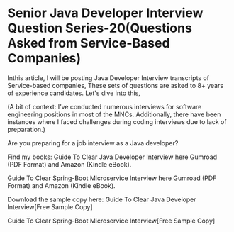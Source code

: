 # Senior Java Developer Interview Question Series-20(Questions Asked from Service-Based Companies)

Inthis article, I will be posting Java Developer Interview transcripts of Service-based companies, These sets of
questions are asked to 8+ years of experience candidates. Let's dive into this,

(A bit of context: I’ve conducted numerous interviews for software engineering positions in most of the MNCs.
Additionally, there have been instances where I faced challenges during coding interviews due to lack of preparation.)

Are you preparing for a job interview as a Java developer?

Find my books: Guide To Clear Java Developer Interview here Gumroad (PDF Format) and Amazon (Kindle eBook).

Guide To Clear Spring-Boot Microservice Interview here Gumroad (PDF Format) and Amazon (Kindle eBook).

Download the sample copy here: Guide To Clear Java Developer Interview[Free Sample Copy]

Guide To Clear Spring-Boot Microservice Interview[Free Sample Copy]